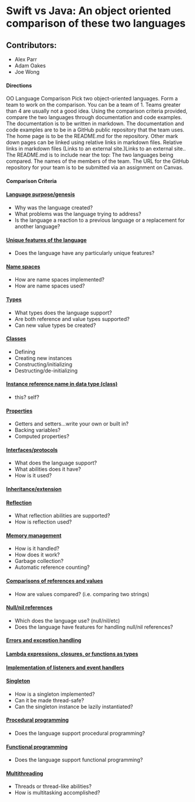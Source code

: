 # Swift vs Java: An object oriented comparison of these two languages
## Contributors:
* Alex Parr
* Adam Oakes
* Joe Wong
#### Directions
OO Language Comparison Pick two object-oriented languages. Form a team to work on the comparison. You can be a team of 1. Teams greater than 4 are usually not a good idea. Using the comparison criteria provided, compare the two languages through documentation and code examples. The documentation is to be written in markdown. The documentation and code examples are to be in a GitHub public repository that the team uses. The home page is to be the README.md for the repository. Other mark down pages can be linked using relative links in markdown files. Relative links in markdown files (Links to an external site.)Links to an external site.. The README.md is to include near the top: The two languages being compared. The names of the members of the team. The URL for the GitHub repository for your team is to be submitted via an assignment on Canvas. 
#### Comparison Criteria 
#### [Language purpose/genesis](LanguagePurpose.md) 
* Why was the language created? 
* What problems was the language trying to address? 
* Is the language a reaction to a previous language or a replacement for another language? 
#### [Unique features of the language](UniqueFeatures.md)
* Does the language have any particularly unique features? 
#### [Name spaces](NameSpace.md) 
* How are name spaces implemented? 
* How are name spaces used? 
#### [Types](Types.md)
* What types does the language support? 
* Are both reference and value types supported? 
* Can new value types be created? 
#### [Classes](Classes.md)
* Defining 
* Creating new instances 
* Constructing/initializing 
* Destructing/de-initializing 
#### [Instance reference name in data type (class) ](InstanceReference.md)
* this? self? 
#### [Properties](Properties.md) 
* Getters and setters…write your own or built in? 
* Backing variables? 
* Computed properties? 
#### [Interfaces/protocols](InterfacesAndProtocols.md) 
* What does the language support? 
* What abilities does it have? 
* How is it used? 
#### [Inheritance/extension](Inheritance.md)
#### [Reflection](Reflection.md) 
* What reflection abilities are supported? 
* How is reflection used? 
#### [Memory management](MemoryManagement.md) 
* How is it handled? 
* How does it work? 
* Garbage collection? 
* Automatic reference counting? 
#### [Comparisons of references and values](Comparisons.md) 
* How are values compared? (i.e. comparing two strings) 
#### [Null/nil references](NullAndNil.md) 
* Which does the language use? (null/nil/etc) 
* Does the language have features for handling null/nil references? 
#### [Errors and exception handling](ErrorsAndExceptions.md) 
#### [Lambda expressions, closures, or functions as types](Lambdas.md) 
#### [Implementation of listeners and event handlers](Events.md)
#### [Singleton](Singleton.md)
* How is a singleton implemented? 
* Can it be made thread-safe? 
* Can the singleton instance be lazily instantiated?
#### [Procedural programming](ProceduralProgramming.md) 
* Does the language support procedural programming? 
#### [Functional programming](FunctionalProgramming.md)
* Does the language support functional programming? 
#### [Multithreading](Multithreading.md)
* Threads or thread-like abilities?
* How is multitasking accomplished?
